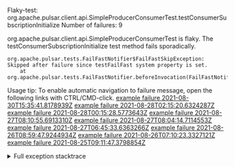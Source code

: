         
Flaky-test: org.apache.pulsar.client.api.SimpleProducerConsumerTest.testConsumerSubscriptionInitialize
Number of failures: 9

org.apache.pulsar.client.api.SimpleProducerConsumerTest is flaky. The testConsumerSubscriptionInitialize test method fails sporadically.

```
org.apache.pulsar.tests.FailFastNotifier$FailFastSkipException: Skipped after failure since testFailFast system property is set.
	at org.apache.pulsar.tests.FailFastNotifier.beforeInvocation(FailFastNotifier.java:88)

```

Usage tip: To enable automatic navigation to failure message, open the following links with CTRL/CMD-click.
[example failure 2021-08-30T15:35:41.8178939Z](https://github.com/apache/pulsar/runs/3463119398?check_suite_focus=true#step:9:3335)
[example failure 2021-08-28T02:15:20.6324287Z](https://github.com/apache/pulsar/runs/3448473880?check_suite_focus=true#step:9:2332)
[example failure 2021-08-28T00:15:28.5773643Z](https://github.com/apache/pulsar/runs/3447917315?check_suite_focus=true#step:9:1700)
[example failure 2021-08-27T08:10:55.6913310Z](https://github.com/apache/pulsar/runs/3440980370?check_suite_focus=true#step:9:2399)
[example failure 2021-08-27T08:04:14.7114553Z](https://github.com/apache/pulsar/runs/3440855241?check_suite_focus=true#step:9:2324)
[example failure 2021-08-27T06:45:33.6363266Z](https://github.com/apache/pulsar/runs/3440411158?check_suite_focus=true#step:9:2325)
[example failure 2021-08-26T08:59:47.9244934Z](https://github.com/apache/pulsar/runs/3430539961?check_suite_focus=true#step:9:3034)
[example failure 2021-08-26T07:10:23.3327121Z](https://github.com/apache/pulsar/runs/3429892136?check_suite_focus=true#step:9:2386)
[example failure 2021-08-25T09:11:47.3798854Z](https://github.com/apache/pulsar/runs/3420085427?check_suite_focus=true#step:10:2296)


<details>
<summary>Full exception stacktrace</summary>
<code><pre>
org.apache.pulsar.tests.FailFastNotifier$FailFastSkipException: Skipped after failure since testFailFast system property is set.
	at org.apache.pulsar.tests.FailFastNotifier.beforeInvocation(FailFastNotifier.java:88)

</pre></code>
</details>

